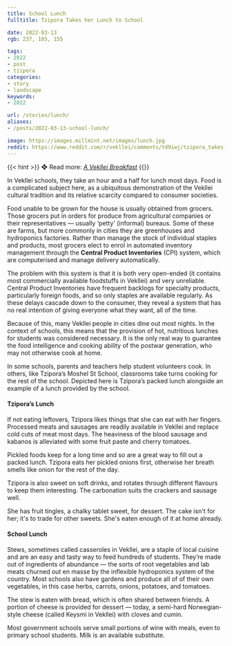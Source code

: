 ```yaml
---
title: School Lunch 
fulltitle: Tzipora Takes her Lunch to School

date: 2022-03-13
rgb: 237, 165, 155

tags: 
- 2022
- post
- tzipora
categories:
- story
- landscape
keywords:
- 2022

url: /stories/lunch/
aliases:
- /posts/2022-03-13-school-lunch/

image: https://images.millmint.net/images/lunch.jpg
reddit: https://www.reddit.com/r/vekllei/comments/td9iwj/tzipora_takes_her_lunch_to_school/
---
```


{{< hint >}}
❖ Read more: *[A Vekllei Breakfast](/posts/2021-05-09-breakfast/)*
{{</hint>}}

In Vekllei schools, they take an hour and a half for lunch most days. Food is a complicated subject here, as a ubiquitous demonstration of the Vekllei cultural tradition and its relative scarcity compared to consumer societies.

Food unable to be grown for the house is usually obtained from grocers. Those grocers put in orders for produce from agricultural companies or their representatives — usually ‘petty’ (informal) bureaus. Some of these are farms, but more commonly in cities they are greenhouses and hydroponics factories. Rather than manage the stock of individual staples and products, most grocers elect to enrol in automated inventory management through the **Central Product Inventories** (CPI) system, which are computerised and manage delivery automatically.

The problem with this system is that it is both very open-ended (it contains most commercially available foodstuffs in Vekllei) and very unreliable. Central Product Inventories have frequent backlogs for specialty products, particularly foreign foods, and so only staples are available regularly. As these delays cascade down to the consumer, they reveal a system that has no real intention of giving everyone what they want, all of the time.

Because of this, many Vekllei people in cities dine out most nights. In the context of schools, this means that the provision of hot, nutritious lunches for students was considered necessary. It is the only real way to guarantee the food intelligence and cooking ability of the postwar generation, who may not otherwise cook at home. 

In some schools, parents and teachers help student volunteers cook. In others, like Tzipora’s Moshel St School, classrooms take turns cooking for the rest of the school. Depicted here is Tzipora’s packed lunch alongside an example of a lunch provided by the school.

#### Tzipora’s Lunch

If not eating leftovers, Tzipora likes things that she can eat with her fingers. Processed meats and sausages are readily available in Vekllei and replace cold cuts of meat most days. The heaviness of the blood sausage and kabanos is alleviated with some fruit paste and cherry tomatoes. 

Pickled foods keep for a long time and so are a great way to fill out a packed lunch. Tzipora eats her pickled onions first, otherwise her breath smells like onion for the rest of the day.

Tzipora is also sweet on soft drinks, and rotates through different flavours to keep them interesting. The carbonation suits the crackers and sausage well.

She has fruit tingles, a chalky tablet sweet, for dessert. The cake isn't for her; it's to trade for other sweets. She's eaten enough of it at home already.

#### School Lunch

Stews, sometimes called casseroles in Vekllei, are a staple of local cuisine and are an easy and tasty way to feed hundreds of students. They’re made out of ingredients of abundance — the sorts of root vegetables and lab meats churned out en masse by the inflexible hydroponics system of the country. Most schools also have gardens and produce all of of their own vegetables, in this case herbs, carrots, onions, potatoes, and tomatoes.

The stew is eaten with bread, which is often shared between friends. A portion of cheese is provided for dessert — today, a semi-hard Norwegian-style cheese (called Keysmi in Vekllei) with cloves and cumin.

Most government schools serve small portions of wine with meals, even to primary school students. Milk is an available substitute.

<style>
.collapsible-menu-wrapper {
	display: none;
}
</style>